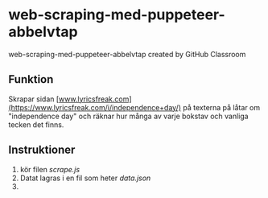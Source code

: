 # web-scraping-med-puppeteer-abbelvtap

web-scraping-med-puppeteer-abbelvtap created by GitHub Classroom

## Funktion

Skrapar sidan [www.lyricsfreak.com](https://www.lyricsfreak.com/i/independence+day/) på texterna på låtar om "independence day" och räknar hur många av varje bokstav och vanliga tecken det finns.

## Instruktioner

1. kör filen *scrape.js* 
2. Datat lagras i en fil som heter *data.json*
3. 
